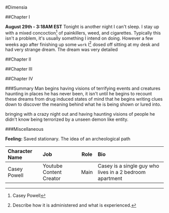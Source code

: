 #Dimensia

##Chapter I 

**August 29th - 3:18AM EST** Tonight is another night I can't sleep. I stay up with a mixed concoction[^a] of painkillers, weed, and cigarettes. Typically this isn't a problem, it's usually something I intend on doing. However a few weeks ago after finishing up some ``work`` I[^b] dosed off sitting at my desk and had very strange dream. The dream was very detailed

[^a]:Casey Powell 
[^b]:Describe how it is administered and what is experienced. 


##Chapter II

##Chapter III

##Chapter IV

###Summary
Man begins having visions of terrifying events and creatures haunting in places he has never been, it isn't until he begins to recount these dreams from drug induced states of mind that he begins writing clues down to discover the meaning behind what he is being shown or lured into.

bringing with a crazy night out and having haunting visions of people he didn't know being terrorized by a unseen demon like entity. 

###Miscellaneous 

**Feeling:** Saved stationary. The idea of an archeological path 

| Character Name  | Job | Role | Bio |
| :-------------- | :---|------| :---|
| Casey Powell    | Youtube Content Creator|Main| Casey is a single guy who lives in a 2 bedroom apartment      |